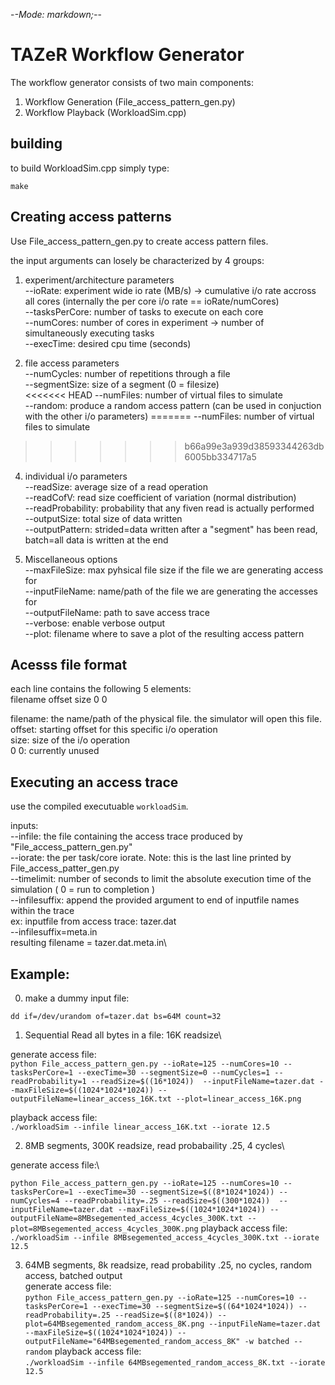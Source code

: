 -*-Mode: markdown;-*-

TAZeR Workflow Generator
============================================================

The workflow generator consists of two main components:

1. Workflow Generation (File_access_pattern_gen.py)
2. Workflow Playback (WorkloadSim.cpp)


building
-----------
to build WorkloadSim.cpp simply type:

`make`


Creating access patterns
-------------------------
Use File_access_pattern_gen.py to create access pattern files. 

the input arguments can losely be characterized by 4 groups:  

1. experiment/architecture parameters\
    --ioRate: experiment wide io rate (MB/s) -> cumulative i/o rate accross all cores (internally the per core i/o rate == ioRate/numCores)\
    --tasksPerCore: number of tasks to execute on each core \
    --numCores: number of cores in experiment -> number of simultaneously executing tasks\
    --execTime: desired cpu time (seconds)

2. file access parameters\
    --numCycles: number of repetitions through a file\
    --segmentSize: size of a segment (0 = filesize)\
<<<<<<< HEAD
    --numFiles: number of virtual files to simulate \
    --random: produce a random access pattern (can be used in conjuction with the other i/o parameters)
=======
    --numFiles: number of virtual files to simulate
>>>>>>> b66a99e3a939d38593344263db6005bb334717a5

4. individual i/o parameters\
    --readSize: average size of a read operation\
    --readCofV: read size coefficient of variation (normal distribution)\
    --readProbability: probability that any fiven read is actually performed \
    --outputSize: total size of data written\
    --outputPattern: strided=data written after a "segment" has been read, batch=all data is written at the end

3. Miscellaneous options\
    --maxFileSize: max pyhsical file size if the file we are generating access for \
    --inputFileName: name/path of the file we are generating the accesses for\
    --outputFileName: path to save access trace\
    --verbose: enable verbose output\
    --plot: filename where to save a plot of the resulting access pattern


Acesss file format
------------------------
each line contains the following 5 elements:  
filename offset size 0 0


filename: the name/path of the physical file. the simulator will open this file.\
offset: starting offset for this specific i/o operation\
size: size of the i/o operation\
0 0: currently unused

Executing an access trace
--------------------------
use the compiled executuable `workloadSim`.

inputs:\
--infile: the file containing the access trace produced by "File_access_pattern_gen.py"\
--iorate: the per task/core iorate. Note: this is the last line printed by File_access_patter_gen.py \
--timelimit: number of seconds to limit the absolute execution time of the simulation ( 0 = run to completion )\
--infilesuffix: append the provided argument to end of inputfile names within the trace\
    ex: inputfile from access trace: tazer.dat \
        --infilesuffix=meta.in \
        resulting filename = tazer.dat.meta.in\


Example:
------------
0. make a dummy input file:

`dd if=/dev/urandom of=tazer.dat bs=64M count=32`

1. Sequential Read all bytes in a file: 16K readsize\

generate access file:\
`python File_access_pattern_gen.py --ioRate=125 --numCores=10 --tasksPerCore=1 --execTime=30 --segmentSize=0 --numCycles=1 --readProbability=1 --readSize=$((16*1024))  --inputFileName=tazer.dat --maxFileSize=$((1024*1024*1024)) --outputFileName=linear_access_16K.txt --plot=linear_access_16K.png`

playback access file:\
`./workloadSim --infile linear_access_16K.txt --iorate 12.5`


2. 8MB segments, 300K readsize, read probabaility .25, 4 cycles\

generate access file:\

`python File_access_pattern_gen.py --ioRate=125 --numCores=10 --tasksPerCore=1 --execTime=30 --segmentSize=$((8*1024*1024)) --numCycles=4 --readProbability=.25 --readSize=$((300*1024))  --inputFileName=tazer.dat --maxFileSize=$((1024*1024*1024)) --outputFileName=8MBsegemented_access_4cycles_300K.txt --plot=8MBsegemented_access_4cycles_300K.png`
playback access file:\
`./workloadSim --infile 8MBsegemented_access_4cycles_300K.txt --iorate 12.5`

3. 64MB segments, 8k readsize, read probability .25, no cycles, random access, batched output\
generate access file:\
`python File_access_pattern_gen.py --ioRate=125 --numCores=10 --tasksPerCore=1 --execTime=30 --segmentSize=$((64*1024*1024)) --readProbability=.25 --readSize=$((8*1024)) --plot=64MBsegemented_random_access_8K.png --inputFileName=tazer.dat --maxFileSize=$((1024*1024*1024)) --outputFileName="64MBsegemented_random_access_8K" -w batched --random`
playback access file:\
`./workloadSim --infile 64MBsegemented_random_access_8K.txt --iorate 12.5`

